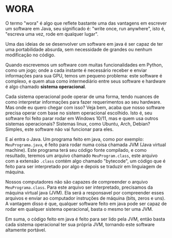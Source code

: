 # WORA
O termo "wora" é algo que reflete bastante uma das vantagens em escrever um software em Java, seu significado é:
"write once, run anywhere", isto é, "escreva uma vez, rode em qualquer lugar". 

Uma das ideias de se desenvolver um software em java é ser capaz de ter uma portabilidade absurda, sem necessidade
de grandes ou nenhum modificação no código.

Quando escrevemos um software com muitas funcionalidades em Python, como um jogo; onde a cada instante é necessário
receber e enviar informações para sua GPU, temos um pequeno problema: este software é complexo, e quem atua como intermediário
entre seus software e hardware é algo chamado __sistema operacional__. 

Cada sistema operacional pode operar de uma forma, tendo nuances de como interpretar informações para fazer requerimentos
ao seu hardware. Mas onde eu quero chegar com isso? Veja bem, acaba que nosso software precisa operar com base no sistem
operacional escolhido. Isto é, seu software foi feito parar rodar em Windows 10/11, mas e quem usa outros sistemas operacionais?
Sistemas linux, como Ubuntu, Arch, Debian? Simples, este software não vai funcionar para eles. 

E aí entra o Java. Um programa feito em java, como por exemplo: `MeuPrograma.java`, é feito para rodar numa coisa chamada JVM (Java virtual
machine). Este programa terá seu código fonte compilado, e como resultado, teremos um arquivo chamado `MeuProgram.class`, 
este arquivo com a extensão `.class` contém algo chamado "bytecode", um código que é feito para ser interpretado por algo
e depois se traduzir em linguiagem de máquina. 

Nossos computadores não são capazes de compreender o arquivo `MeuPrograma.class`. Para este arquivo ser interpretado, precisamos
da máquina virtual java (JVM). Ela será a responsavel por compreender esses arquivos e enviar ao computador instruções de máquina
(bits, zeros e uns). A vantagem disso é que, qualquer software feito em java pode ser capaz de rodar em qualquer sistema operacional, basta
o mesmo ter uma JVM. 

Em suma, o código feito em java é feito para ser lido pela JVM, então basta cada sistema operacional ter sua própria JVM, tornando
este software altamente portável. 
